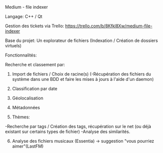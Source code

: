 Medium - file indexer

Langage: C++ / Qt

Gestion des tickets via Trello: https://trello.com/b/8Kfkl8Xw/medium-file-indexer

Base du projet: Un explorateur de fichiers (Indexation / Création de dossiers virtuels)

Fonctionnalités:

Recherche et classement par:

1) Import de fichiers / Choix de racine(s) (-Récupération des fichiers du système dans une BDD et faire les mises à jours à l'aide d'un daemon)

2) Classification par date

3) Géolocalisation 

4) Métadonnées

5) Thèmes: 
  
-Recherche par tags / Création des tags, récupération sur le net (ou déjà existant sur certains types de fichier)
-Analyse des similarités.

6) Analyse des fichiers musicaux (Essentia) -> suggestion "vous pourriez aimer"(LastFM)
